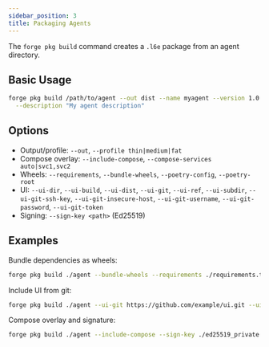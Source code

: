```yaml
---
sidebar_position: 3
title: Packaging Agents
---
```


<!-- Adapted from repo docs/packaging-agents.md -->

The `forge pkg build` command creates a `.l6e` package from an agent directory.

## Basic Usage

```bash
forge pkg build /path/to/agent --out dist --name myagent --version 1.0.0 \
  --description "My agent description"
```

## Options

- Output/profile: `--out`, `--profile thin|medium|fat`
- Compose overlay: `--include-compose`, `--compose-services auto|svc1,svc2`
- Wheels: `--requirements`, `--bundle-wheels`, `--poetry-config`, `--poetry-root`
- UI: `--ui-dir`, `--ui-build`, `--ui-dist`, `--ui-git`, `--ui-ref`, `--ui-subdir`,
  `--ui-git-ssh-key`, `--ui-git-insecure-host`, `--ui-git-username`, `--ui-git-password`, `--ui-git-token`
- Signing: `--sign-key <path>` (Ed25519)

## Examples

Bundle dependencies as wheels:

```bash
forge pkg build ./agent --bundle-wheels --requirements ./requirements.txt
```

Include UI from git:

```bash
forge pkg build ./agent --ui-git https://github.com/example/ui.git --ui-build --ui-dist dist
```

Compose overlay and signature:

```bash
forge pkg build ./agent --include-compose --sign-key ./ed25519_private.key
```


